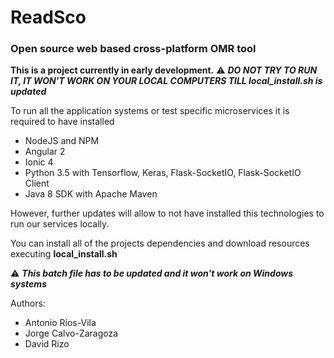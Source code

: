 # ReadSco
### Open source web based cross-platform OMR tool

**This is a project currently in early development.**
:warning: __*DO NOT TRY TO RUN IT, IT WON'T WORK ON YOUR LOCAL COMPUTERS TILL local_install.sh is updated*__ 

To run all the application systems or test specific microservices it is required to have installed

* NodeJS and NPM
* Angular 2
* Ionic 4
* Python 3.5 with Tensorflow, Keras, Flask-SocketIO, Flask-SocketIO Client
* Java 8 SDK with Apache Maven

However, further updates will allow to not have installed this technologies to run our services locally.

You can install all of the projects dependencies and download resources executing **local_install.sh**

:warning: __*This batch file has to be updated and it won't work on Windows systems*__

Authors:
* Antonio Ríos-Vila
* Jorge Calvo-Zaragoza
* David Rizo


